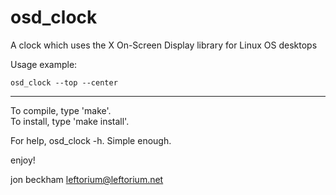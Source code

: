 # osd_clock

A clock which uses the X On-Screen Display library for Linux OS desktops

Usage example:

`osd_clock --top --center`

---
To compile, type 'make'.  
To install, type 'make install'.  

For help, osd_clock -h.  Simple enough.

enjoy!


jon beckham <leftorium@leftorium.net>
